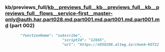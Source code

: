 ### kb/previews_full/kb__previews_full__kb__previews_full__kb__previews_full__flows__service-first__master-only@auth.har.part028.md.part001.md.part001.md.part001.md (part 002)

```md
       "functionName": "subscribe",
                          "scriptId": "12665",
                          "url": "https://n958200.alteg.io/chunk-KO722
```

```
